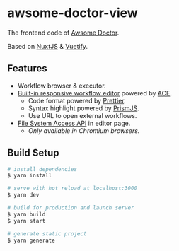 # awsome-doctor-view

The frontend code of [Awsome Doctor](https://discretetom.github.io/awsome-doctor/).

Based on [NuxtJS](https://nuxtjs.org/) & [Vuetify](https://vuetifyjs.com/en/).

## Features

- Workflow browser & executor.
- [Built-in responsive workflow editor](https://discretetom.github.io/awsome-doctor/editor) powered by [ACE](https://github.com/ajaxorg/ace).
  - Code format powered by [Prettier](https://prettier.io/).
  - Syntax highlight powered by [PrismJS](https://prismjs.com/).
  - Use URL to open external workflows.
- [File System Access API](https://web.dev/file-system-access/) in editor page.
  - _Only available in Chromium browsers._

## Build Setup

```bash
# install dependencies
$ yarn install

# serve with hot reload at localhost:3000
$ yarn dev

# build for production and launch server
$ yarn build
$ yarn start

# generate static project
$ yarn generate
```
